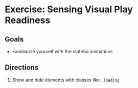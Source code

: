 # Exercise: Sensing Visual Play Readiness

## Goals

- Familiarize yourself with the stateful animations

## Directions

1. Show and hide elements with classes like `.loading`
